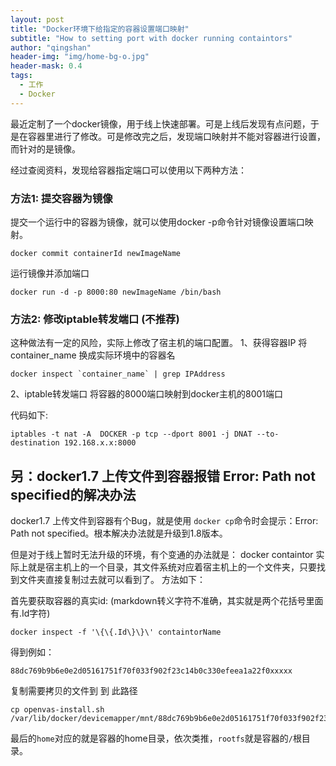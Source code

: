 ```yaml
---
layout: post
title: "Docker环境下给指定的容器设置端口映射"
subtitle: "How to setting port with docker running containtors"
author: "qingshan"
header-img: "img/home-bg-o.jpg"
header-mask: 0.4
tags:
  - 工作
  - Docker
---
```


最近定制了一个docker镜像，用于线上快速部署。可是上线后发现有点问题，于是在容器里进行了修改。可是修改完之后，发现端口映射并不能对容器进行设置，而针对的是镜像。

经过查阅资料，发现给容器指定端口可以使用以下两种方法：

### 方法1: 提交容器为镜像
提交一个运行中的容器为镜像，就可以使用docker -p命令针对镜像设置端口映射。
```
docker commit containerId newImageName
```

运行镜像并添加端口
```
docker run -d -p 8000:80 newImageName /bin/bash
```

### 方法2: 修改iptable转发端口 (不推荐)
这种做法有一定的风险，实际上修改了宿主机的端口配置。
1、获得容器IP
将container_name 换成实际环境中的容器名
```
docker inspect `container_name` | grep IPAddress
```

2、iptable转发端口
将容器的8000端口映射到docker主机的8001端口

代码如下:
```
iptables -t nat -A  DOCKER -p tcp --dport 8001 -j DNAT --to-destination 192.168.x.x:8000
```


## 另：docker1.7 上传文件到容器报错 Error: Path not specified的解决办法
docker1.7 上传文件到容器有个Bug，就是使用 `docker cp`命令时会提示：Error: Path not specified。根本解决办法就是升级到1.8版本。

但是对于线上暂时无法升级的环境，有个变通的办法就是：
docker containtor 实际上就是宿主机上的一个目录，其文件系统对应着宿主机上的一个文件夹，只要找到文件夹直接复制过去就可以看到了。
方法如下：

首先要获取容器的真实id: (markdown转义字符不准确，其实就是两个花括号里面有.Id字符)
```
docker inspect -f '\{\{.Id\}\}\' containtorName
```
得到例如：
```
88dc769b9b6e0e2d05161751f70f033f902f23c14b0c330efeea1a22f0xxxxx
```

复制需要拷贝的文件到 到 此路径 
```
cp openvas-install.sh /var/lib/docker/devicemapper/mnt/88dc769b9b6e0e2d05161751f70f033f902f23c14b0c330efeea1a22f0xxxxx/rootfs/home
```

最后的`home`对应的就是容器的home目录，依次类推，`rootfs`就是容器的`/`根目录。



